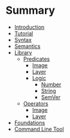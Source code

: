 # Summary

- [Introduction](./introduction.md)
- [Tutorial](./tutorial.md)
- [Syntax](./syntax.md)
- [Semantics](./semantics.md)
- [Library]()
  - [Predicates](./library/predicates/README.md)
    - [Image](./library/predicates/image.md)
    - [Layer](./library/predicates/layer.md)
    - [Logic]()
      - [Number](./library/predicates/logic/number.md)
      - [String](./library/predicates/logic/string.md)
      - [SemVer](./library/predicates/logic/semver.md)
  - [Operators](./library/operators/README.md)
    - [Image](./library/operators/image.md)
    - [Layer](./library/operators/layer.md)
- [Foundations](./foundations.md)
- [Command Line Tool](cli/README.md)
